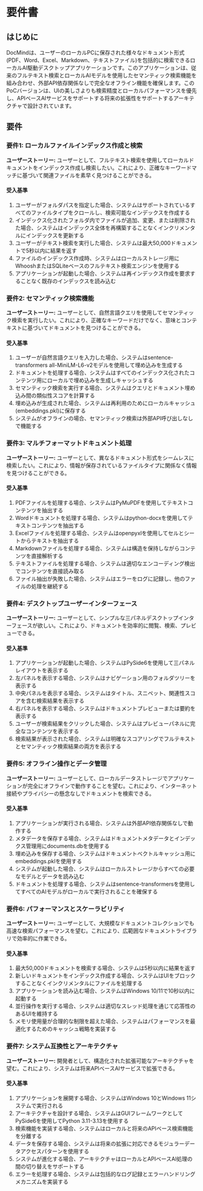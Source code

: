 # 要件書

## はじめに

DocMindは、ユーザーのローカルPCに保存された様々なドキュメント形式(PDF、Word、Excel、Markdown、テキストファイル)を包括的に検索できるローカルAI駆動デスクトップアプリケーションです。このアプリケーションは、従来のフルテキスト検索とローカルAIモデルを使用したセマンティック検索機能を組み合わせ、外部API依存関係なしで完全なオフライン機能を確保します。このPoCバージョンは、UIの美しさよりも検索精度とローカルパフォーマンスを優先し、APIベースAIサービスをサポートする将来の拡張性をサポートするアーキテクチャで設計されています。

## 要件

### 要件1: ローカルファイルインデックス作成と検索

**ユーザーストーリー:** ユーザーとして、フルテキスト検索を使用してローカルドキュメントをインデックス作成し検索したい。これにより、正確なキーワードマッチに基づいて関連ファイルを素早く見つけることができる。

#### 受入基準

1. ユーザーがフォルダパスを指定した場合、システムはサポートされているすべてのファイルタイプをクロールし、検索可能なインデックスを作成する
2. インデックス化されたフォルダ内でファイルが追加、変更、または削除された場合、システムはインデックス全体を再構築することなくインクリメンタルにインデックスを更新する
3. ユーザーがテキスト検索を実行した場合、システムは最大50,000ドキュメントで5秒以内に結果を返す
4. ファイルのインデックス作成時、システムはローカルストレージ用にWhooshまたはSQLiteベースのフルテキスト検索エンジンを使用する
5. アプリケーションが起動した場合、システムは再インデックス作成を要求することなく既存のインデックスを読み込む

### 要件2: セマンティック検索機能

**ユーザーストーリー:** ユーザーとして、自然言語クエリを使用してセマンティック検索を実行したい。これにより、正確なキーワードだけでなく、意味とコンテキストに基づいてドキュメントを見つけることができる。

#### 受入基準

1. ユーザーが自然言語クエリを入力した場合、システムはsentence-transformers all-MiniLM-L6-v2モデルを使用して埋め込みを生成する
2. ドキュメントを処理する場合、システムはすべてのインデックス化されたコンテンツ用にローカルで埋め込みを生成しキャッシュする
3. セマンティック検索を実行する場合、システムはクエリとドキュメント埋め込み間の類似性スコアを計算する
4. 埋め込みが生成された場合、システムは再利用のためにローカルキャッシュ(embeddings.pkl)に保存する
5. システムがオフラインの場合、セマンティック検索は外部API呼び出しなしで機能する

### 要件3: マルチフォーマットドキュメント処理

**ユーザーストーリー:** ユーザーとして、異なるドキュメント形式をシームレスに検索したい。これにより、情報が保存されているファイルタイプに関係なく情報を見つけることができる。

#### 受入基準

1. PDFファイルを処理する場合、システムはPyMuPDFを使用してテキストコンテンツを抽出する
2. Wordドキュメントを処理する場合、システムはpython-docxを使用してテキストコンテンツを抽出する
3. Excelファイルを処理する場合、システムはopenpyxlを使用してセルとシートからテキストを抽出する
4. Markdownファイルを処理する場合、システムは構造を保持しながらコンテンツを直接解析する
5. テキストファイルを処理する場合、システムは適切なエンコーディング検出でコンテンツを直接読み取る
6. ファイル抽出が失敗した場合、システムはエラーをログに記録し、他のファイルの処理を継続する

### 要件4: デスクトップユーザーインターフェース

**ユーザーストーリー:** ユーザーとして、シンプルな三パネルデスクトップインターフェースが欲しい。これにより、ドキュメントを効率的に閲覧、検索、プレビューできる。

#### 受入基準

1. アプリケーションが起動した場合、システムはPySide6を使用して三パネルレイアウトを表示する
2. 左パネルを表示する場合、システムはナビゲーション用のフォルダツリーを表示する
3. 中央パネルを表示する場合、システムはタイトル、スニペット、関連性スコアを含む検索結果を表示する
4. 右パネルを表示する場合、システムはドキュメントプレビューまたは要約を表示する
5. ユーザーが検索結果をクリックした場合、システムはプレビューパネルに完全なコンテンツを表示する
6. 検索結果が表示された場合、システムは明確なスコアリングでフルテキストとセマンティック検索結果の両方を表示する

### 要件5: オフライン操作とデータ管理

**ユーザーストーリー:** ユーザーとして、ローカルデータストレージでアプリケーションが完全にオフラインで動作することを望む。これにより、インターネット接続やプライバシーの懸念なしでドキュメントを検索できる。

#### 受入基準

1. アプリケーションが実行される場合、システムは外部API依存関係なしで動作する
2. メタデータを保存する場合、システムはドキュメントメタデータとインデックス管理用にdocuments.dbを使用する
3. 埋め込みを保存する場合、システムはドキュメントベクトルキャッシュ用にembeddings.pklを使用する
4. システムが起動した場合、システムはローカルストレージからすべての必要なモデルとデータを読み込む
5. ドキュメントを処理する場合、システムはsentence-transformersを使用してすべてのAIモデルがローカルで実行されることを確保する

### 要件6: パフォーマンスとスケーラビリティ

**ユーザーストーリー:** ユーザーとして、大規模なドキュメントコレクションでも高速な検索パフォーマンスを望む。これにより、広範囲なドキュメントライブラリで効率的に作業できる。

#### 受入基準

1. 最大50,000ドキュメントを検索する場合、システムは5秒以内に結果を返す
2. 新しいドキュメントをインデックス作成する場合、システムはUIをブロックすることなくインクリメンタルにファイルを処理する
3. アプリケーションを読み込む場合、システムはWindows 10/11で10秒以内に起動する
4. 並行操作を実行する場合、システムは適切なスレッド処理を通じて応答性のあるUIを維持する
5. メモリ使用量が合理的な制限を超えた場合、システムはパフォーマンスを最適化するためのキャッシュ戦略を実装する

### 要件7: システム互換性とアーキテクチャ

**ユーザーストーリー:** 開発者として、構造化された拡張可能なアーキテクチャを望む。これにより、システムは将来APIベースAIサービスで拡張できる。

#### 受入基準

1. アプリケーションを展開する場合、システムはWindows 10とWindows 11システムで実行される
2. アーキテクチャを設計する場合、システムはGUIフレームワークとしてPySide6を使用してPython 3.11-3.13を使用する
3. 検索機能を実装する場合、システムはローカルと将来のAPIベース検索機能を分離する
4. データを保存する場合、システムは将来の拡張に対応できるモジュラーデータアクセスパターンを使用する
5. システムが進化する場合、アーキテクチャはローカルとAPIベースAI処理の間の切り替えをサポートする
6. エラーを処理する場合、システムは包括的なログ記録とエラーハンドリングメカニズムを実装する

